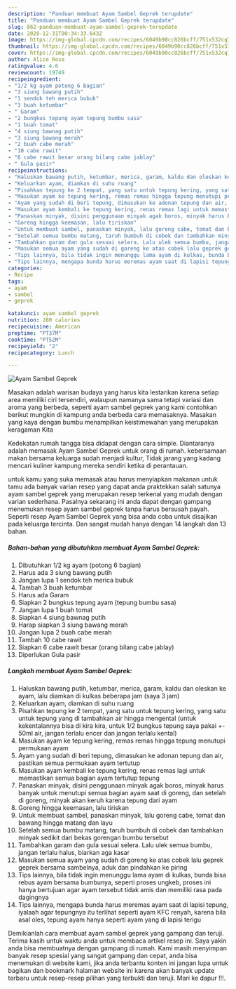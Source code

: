 ```yaml
---
description: "Panduan membuat Ayam Sambel Geprek terupdate"
title: "Panduan membuat Ayam Sambel Geprek terupdate"
slug: 862-panduan-membuat-ayam-sambel-geprek-terupdate
date: 2020-12-31T00:34:33.643Z
image: https://img-global.cpcdn.com/recipes/6049b90cc826bcff/751x532cq70/ayam-sambel-geprek-foto-resep-utama.jpg
thumbnail: https://img-global.cpcdn.com/recipes/6049b90cc826bcff/751x532cq70/ayam-sambel-geprek-foto-resep-utama.jpg
cover: https://img-global.cpcdn.com/recipes/6049b90cc826bcff/751x532cq70/ayam-sambel-geprek-foto-resep-utama.jpg
author: Alice Rose
ratingvalue: 4.6
reviewcount: 19749
recipeingredient:
- "1/2 kg ayam potong 6 bagian"
- "3 siung bawang putih"
- "1 sendok teh merica bubuk"
- "3 buah ketumbar"
- " Garam"
- "2 bungkus tepung ayam tepung bumbu sasa"
- "1 buah tomat"
- "4 siung bawnag putih"
- "3 siung bawang merah"
- "2 buah cabe merah"
- "10 cabe rawit"
- "6 cabe rawit besar orang bilang cabe jablay"
- " Gula pasir"
recipeinstructions:
- "Haluskan bawang putih, ketumbar, merica, garam, kaldu dan oleskan ke ayam, lalu diamkan di kulkas beberapa jam (saya 3 jam)"
- "Keluarkan ayam, diamkan di suhu ruang"
- "Pisahkan tepung ke 2 tempat, yang satu untuk tepung kering, yang satu untuk tepung yang di tambahkan air hingga mengental (untuk kekentalannya bisa di kira kira, untuk 1/2 bungkus tepung saya pakai +- 50ml air, jangan terlalu encer dan jangan terlalu kental)"
- "Masukan ayam ke tepung kering, remas remas hingga tepung menutupi permukaan ayam"
- "Ayam yang sudah di beri tepung, dimasukan ke adonan tepung dan air, pastikan semua permukaan ayam tertutup"
- "Masukan ayam kembali ke tepung kering, renas remas lagi untuk memastikan semua bagian ayam tertutup tepung"
- "Panaskan minyak, disini penggunaan minyak agak boros, minyak harus banyak untuk menutupi semua bagian ayam saat di goreng, dan setelah di goreng, minyak akan keruh karena tepung dari ayam"
- "Goreng hingga keemasan, lalu tiriskan"
- "Untuk membuat sambel, panaskan minyak, lalu goreng cabe, tomat dan bawang hingga matang dan layu"
- "Setelah semua bumbu matang, taruh bumbuh di cobek dan tambahkan minyak sedikit dari bekas gorengan bumbu tersebut"
- "Tambahkan garam dan gula sesuai selera. Lalu ulek semua bumbu, jangan terlalu halus, biarkan aga kasar"
- "Masukan semua ayam yang sudah di goreng ke atas cobek lalu geprek geprek bersama sambelnya, aduk dan pindahkan ke piring"
- "Tips lainnya, bila tidak ingin menunggu lama ayam di kulkas, bunda bisa rebus ayam bersama bumbunya, seperti proses ungkeb, proses ini hanya bertujuan agar ayam tersebut tidak amis dan memiliki rasa pada dagingnya"
- "Tips lainnya, mengapa bunda harus meremas ayam saat di lapisi tepung, iyalaah agar tepungnya itu terlihat seperti ayam KFC renyah, karena bila asal oles, tepung ayam hanya seperti ayam yang di lapisi terigu"
categories:
- Recipe
tags:
- ayam
- sambel
- geprek

katakunci: ayam sambel geprek 
nutrition: 280 calories
recipecuisine: American
preptime: "PT37M"
cooktime: "PT52M"
recipeyield: "2"
recipecategory: Lunch

---
```



![Ayam Sambel Geprek](https://img-global.cpcdn.com/recipes/6049b90cc826bcff/751x532cq70/ayam-sambel-geprek-foto-resep-utama.jpg)

Masakan adalah warisan budaya yang harus kita lestarikan karena setiap area memiliki ciri tersendiri, walaupun namanya sama tetapi variasi dan aroma yang berbeda, seperti ayam sambel geprek yang kami contohkan berikut mungkin di kampung anda berbeda cara memasaknya. Masakan yang kaya dengan bumbu menampilkan keistimewahan yang merupakan keragaman Kita



Kedekatan rumah tangga bisa didapat dengan cara simple. Diantaranya adalah memasak Ayam Sambel Geprek untuk orang di rumah. kebersamaan makan bersama keluarga sudah menjadi kultur, Tidak jarang yang kadang mencari kuliner kampung mereka sendiri ketika di perantauan.

untuk kamu yang suka memasak atau harus menyiapkan makanan untuk tamu ada banyak varian resep yang dapat anda praktekkan salah satunya ayam sambel geprek yang merupakan resep terkenal yang mudah dengan varian sederhana. Pasalnya sekarang ini anda dapat dengan gampang menemukan resep ayam sambel geprek tanpa harus bersusah payah.
Seperti resep Ayam Sambel Geprek yang bisa anda coba untuk disajikan pada keluarga tercinta. Dan sangat mudah hanya dengan 14 langkah dan 13 bahan.


<!--inarticleads1-->

##### Bahan-bahan yang dibutuhkan membuat Ayam Sambel Geprek:

1. Dibutuhkan 1/2 kg ayam (potong 6 bagian)
1. Harus ada 3 siung bawang putih
1. Jangan lupa 1 sendok teh merica bubuk
1. Tambah 3 buah ketumbar
1. Harus ada  Garam
1. Siapkan 2 bungkus tepung ayam (tepung bumbu sasa)
1. Jangan lupa 1 buah tomat
1. Siapkan 4 siung bawnag putih
1. Harap siapkan 3 siung bawang merah
1. Jangan lupa 2 buah cabe merah
1. Tambah 10 cabe rawit
1. Siapkan 6 cabe rawit besar (orang bilang cabe jablay)
1. Diperlukan  Gula pasir




<!--inarticleads2-->

##### Langkah membuat  Ayam Sambel Geprek:

1. Haluskan bawang putih, ketumbar, merica, garam, kaldu dan oleskan ke ayam, lalu diamkan di kulkas beberapa jam (saya 3 jam)
1. Keluarkan ayam, diamkan di suhu ruang
1. Pisahkan tepung ke 2 tempat, yang satu untuk tepung kering, yang satu untuk tepung yang di tambahkan air hingga mengental (untuk kekentalannya bisa di kira kira, untuk 1/2 bungkus tepung saya pakai +- 50ml air, jangan terlalu encer dan jangan terlalu kental)
1. Masukan ayam ke tepung kering, remas remas hingga tepung menutupi permukaan ayam
1. Ayam yang sudah di beri tepung, dimasukan ke adonan tepung dan air, pastikan semua permukaan ayam tertutup
1. Masukan ayam kembali ke tepung kering, renas remas lagi untuk memastikan semua bagian ayam tertutup tepung
1. Panaskan minyak, disini penggunaan minyak agak boros, minyak harus banyak untuk menutupi semua bagian ayam saat di goreng, dan setelah di goreng, minyak akan keruh karena tepung dari ayam
1. Goreng hingga keemasan, lalu tiriskan
1. Untuk membuat sambel, panaskan minyak, lalu goreng cabe, tomat dan bawang hingga matang dan layu
1. Setelah semua bumbu matang, taruh bumbuh di cobek dan tambahkan minyak sedikit dari bekas gorengan bumbu tersebut
1. Tambahkan garam dan gula sesuai selera. Lalu ulek semua bumbu, jangan terlalu halus, biarkan aga kasar
1. Masukan semua ayam yang sudah di goreng ke atas cobek lalu geprek geprek bersama sambelnya, aduk dan pindahkan ke piring
1. Tips lainnya, bila tidak ingin menunggu lama ayam di kulkas, bunda bisa rebus ayam bersama bumbunya, seperti proses ungkeb, proses ini hanya bertujuan agar ayam tersebut tidak amis dan memiliki rasa pada dagingnya
1. Tips lainnya, mengapa bunda harus meremas ayam saat di lapisi tepung, iyalaah agar tepungnya itu terlihat seperti ayam KFC renyah, karena bila asal oles, tepung ayam hanya seperti ayam yang di lapisi terigu




Demikianlah cara membuat ayam sambel geprek yang gampang dan teruji. Terima kasih untuk waktu anda untuk membaca artikel resep ini. Saya yakin anda bisa membuatnya dengan gampang di rumah. Kami masih menyimpan banyak resep spesial yang sangat gampang dan cepat, anda bisa menemukan di website kami, jika anda terbantu konten ini jangan lupa untuk bagikan dan bookmark halaman website ini karena akan banyak update terbaru untuk resep-resep pilihan yang terbukti dan teruji. Mari ke dapur !!!. 
